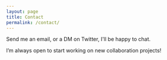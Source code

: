 ```yaml
---
layout: page
title: Contact
permalink: /contact/
---
```


Send me an email, or a DM on Twitter, I'll be happy to chat.

I’m always open to start working on new collaboration projects!
